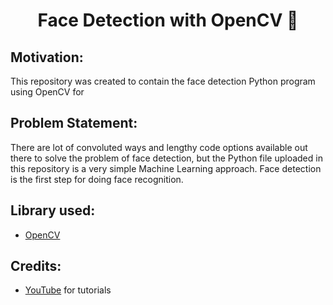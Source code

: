 
<h1 align="center">Face Detection with OpenCV 🎥 </h1>

## Motivation:
This repository was created to contain the face detection Python program using OpenCV for  

## Problem Statement:
There are lot of convoluted ways and lengthy code options available out there to solve the problem of face detection, but the Python file uploaded in this repository is a very simple Machine Learning approach. Face detection is the first step for doing face recognition.

## Library used:
- <a href="https://opencv.org/">OpenCV</a>

## Credits:
- <a href="https://www.youtube.com/">YouTube</a> for tutorials
